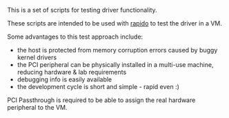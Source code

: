 
This is a set of scripts for testing driver functionality.

These scripts are intended to be used with [rapido](https://github.com/acooks/rapido/tree/tn40xx-testing) to test the driver in a VM.

Some advantages to this test approach include:
 * the host is protected from memory corruption errors caused by buggy kernel drivers
 * the PCI peripheral can be physically installed in a multi-use machine, reducing hardware & lab requirements
 * debugging info is easily available
 * the development cycle is short and simple - rapid even :)

PCI Passthrough is required to be able to assign the real hardware peripheral to the VM.



